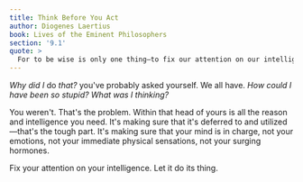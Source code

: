 ```yaml
---
title: Think Before You Act
author: Diogenes Laertius
book: Lives of the Eminent Philosophers
section: '9.1'
quote: >
  For to be wise is only one thing—to fix our attention on our intelligence, which guides all things everywhere.
---
```


_Why did I_ do _that?_ you've probably asked yourself. We all have. _How could I have been so stupid? What was I thinking?_

You weren't. That's the problem. Within that head of yours is all the reason and intelligence you need. It's making sure that it's deferred to and utilized—that's the tough part. It's making sure that your mind is in charge, not your emotions, not your immediate physical sensations, not your surging hormones.

Fix your attention on your intelligence. Let it do its thing.

